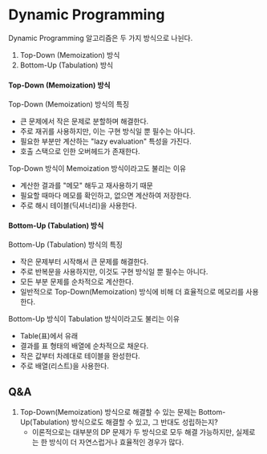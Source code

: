 # Dynamic Programming

Dynamic Programming 알고리즘은 두 가지 방식으로 나뉜다.
1. Top-Down (Memoization) 방식
2. Bottom-Up (Tabulation) 방식


#### Top-Down (Memoization) 방식
Top-Down (Memoization) 방식의 특징
- 큰 문제에서 작은 문제로 분할하며 해결한다.
- 주로 재귀를 사용하지만, 이는 구현 방식일 뿐 필수는 아니다.
- 필요한 부분만 계산하는 "lazy evaluation" 특성을 가진다.
- 호출 스택으로 인한 오버헤드가 존재한다.
  
Top-Down 방식이 Memoization 방식이라고도 불리는 이유
- 계산한 결과를 "메모" 해두고 재사용하기 때문
- 필요할 때마다 메모를 확인하고, 없으면 계산하여 저장한다.
- 주로 해시 테이블(딕셔너리)을 사용한다.

#### Bottom-Up (Tabulation) 방식
Bottom-Up (Tabulation) 방식의 특징
- 작은 문제부터 시작해서 큰 문제를 해결한다.
- 주로 반복문을 사용하지만, 이것도 구현 방식일 뿐 필수는 아니다.
- 모든 부분 문제를 순차적으로 계산한다.
- 일반적으로 Top-Down(Memoization) 방식에 비해 더 효율적으로 메모리를 사용한다.

Bottom-Up 방식이 Tabulation 방식이라고도 불리는 이유
- Table(표)에서 유래
- 결과를 표 형태의 배열에 순차적으로 채운다.
- 작은 값부터 차례대로 테이블을 완성한다.
- 주로 배열(리스트)을 사용한다.

## Q&A
1. Top-Down(Memoization) 방식으로 해결할 수 있는 문제는 Bottom-Up(Tabulation) 방식으로도 해결할 수 있고, 그 반대도 성립하는지?
    - 이론적으로는 대부분의 DP 문제가 두 방식으로 모두 해결 가능하지만, 실제로는 한 방식이 더 자연스럽거나 효율적인 경우가 많다.